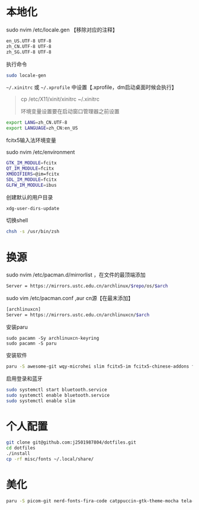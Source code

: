 # 本地化

sudo nvim /etc/locale.gen 【移除对应的注释】

```sh
en_US.UTF-8 UTF-8
zh_CN.UTF-8 UTF-8
zh_SG.UTF-8 UTF-8
```

执行命令

```sh
sudo locale-gen
```

`~/.xinitrc` 或 `~/.xprofile` 中设置【.xprofile，dm启动桌面时候会执行】

> cp /etc/X11/xinit/xinitrc ~/.xinitrc
>
> 环境变量设置要在启动窗口管理器之前设置

```sh
export LANG=zh_CN.UTF-8
export LANGUAGE=zh_CN:en_US
```



fcitx5输入法环境变量

sudo nvim /etc/environment

```sh
GTK_IM_MODULE=fcitx
QT_IM_MODULE=fcitx
XMODIFIERS=@im=fcitx
SDL_IM_MODULE=fcitx
GLFW_IM_MODULE=ibus
```



创建默认的用户目录

```sh
xdg-user-dirs-update
```

切换shell

```sh
chsh -s /usr/bin/zsh
```





# 换源

sudo nvim /etc/pacman.d/mirrorlist ，在文件的最顶端添加

```sh
Server = https://mirrors.ustc.edu.cn/archlinux/$repo/os/$arch
```



sudo vim /etc/pacman.conf ,aur cn源【在最末添加】

```sh
[archlinuxcn] 
Server = https://mirrors.ustc.edu.cn/archlinuxcn/$arch
```

安装paru

```
sudo pacamn -Sy archlinuxcn-keyring
sudo pacamn -S paru
```



安装软件

```sh
paru -S awesome-git wqy-microhei slim fcitx5-im fcitx5-chinese-addons fcitx5-pinyin-zhwiki xdg-user-dirs bluez bluez-utils blueberry zsh base-devel go clang nodejs npm python wezterm microsoft-edge-stable-bin xclip jq colord inotify-tools
```



启用登录和蓝牙

```sh
sudo systemctl start bluetooth.service
sudo systemctl enable bluetooth.service
sudo systemctl enable slim
```



# 个人配置

```sh
git clone git@github.com:j2501987804/dotfiles.git
cd dotfiles
./install
cp -rf misc/fonts ~/.local/share/
```





# 美化

```sh
paru -S picom-git nerd-fonts-fira-code catppuccin-gtk-theme-mocha tela-circle-icon-theme-git 
```

